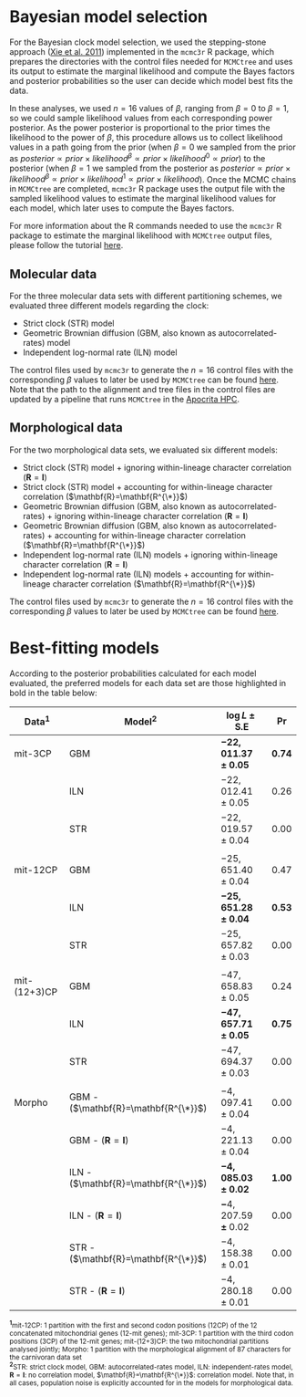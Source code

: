 # Bayesian model selection 

For the Bayesian clock model selection, we used the stepping-stone approach ([Xie et al. 2011](https://academic.oup.com/sysbio/article/60/2/150/2461669)) implemented in the `mcmc3r` R package, which prepares the 
directories with the control files needed for `MCMCtree` and uses its output to estimate the marginal likelihood and compute the Bayes factors and posterior probabilities
so the user can decide which model best fits the data. 

In these analyses, we used $n=16$ values of $\beta$, ranging from $\beta=0$ to $\beta=1$, so we could 
sample likelihood values from each corresponding power posterior. As the power posterior is proportional to 
the prior times the likelihood to the power of $\beta$, this procedure allows us to collect likelihood values 
in a path going from the prior (when $\beta=0$ we sampled from the prior
as $posterior\propto prior\times likelihood^{\beta}\propto prior\times likelihood^{0}\propto prior$)
to the posterior (when $\beta=1$ we sampled from the posterior
as $posterior\propto prior\times likelihood^{\beta}\propto prior\times likelihood^{1}\propto prior\times likelihood$). Once the MCMC chains in `MCMCtree` are completed, `mcmc3r` R package uses the output file with the sampled likelihood values to estimate the marginal likelihood values for each model, which later uses to compute the Bayes factors. 

For more information about the R commands needed to use the `mcmc3r` R package to estimate the marginal likelihood with 
`MCMCtree` output files, please follow the tutorial [here](https://dosreislab.github.io/2017/10/24/marginal-likelihood-mcmc3r.html). 

## Molecular data 

For the three molecular data sets with different partitioning schemes, we 
evaluated three different models regarding the clock:   

   * Strict clock (STR) model   
   * Geometric Brownian diffusion (GBM, also known as autocorrelated-rates) model   
   * Independent log-normal rate (ILN) model

The control files used by `mcmc3r` to generate the $n=16$ control files with the corresponding $\beta$ values
to later be used by `MCMCtree` can be found [here](https://github.com/sabifo4/morpho/tree/master/02_bayes.model.sel/MCMCtree_ctl_files/carnivoran_mol_data). 
Note that the path to the alignment and tree files in the control files are updated by a pipeline that runs `MCMCtree` in the [Apocrita HPC](https://docs.hpc.qmul.ac.uk/).

## Morphological data 
For the two morphological data sets, we evaluated six different models: 

   * Strict clock (STR) model + ignoring within-lineage character correlation ($\mathbf{R}=\mathbf{I}$)   
   * Strict clock (STR) model + accounting for within-lineage character correlation ($\mathbf{R}=\mathbf{R^{\*}}$)   
   * Geometric Brownian diffusion (GBM, also known as autocorrelated-rates) + ignoring within-lineage character correlation ($\mathbf{R}=\mathbf{I}$)   
   * Geometric Brownian diffusion (GBM, also known as autocorrelated-rates) + accounting for within-lineage character correlation ($\mathbf{R}=\mathbf{R^{\*}}$)   
   * Independent log-normal rate (ILN) models + ignoring within-lineage character correlation ($\mathbf{R}=\mathbf{I}$)
   * Independent log-normal rate (ILN) models + accounting for within-lineage character correlation ($\mathbf{R}=\mathbf{R^{\*}}$)

The control files used by `mcmc3r` to generate the $n=16$ control files with the corresponding $\beta$ values
to later be used by `MCMCtree` can be found [here](https://github.com/sabifo4/morpho/tree/master/02_bayes.model.sel/MCMCtree_ctl_files/carnivoran_morpho_data).


# Best-fitting models 

According to the posterior probabilities calculated for each model evaluated, the preferred models for each data set are those 
highlighted in bold in the table below: 

| Data<sup>**1**</sup>        | Model<sup>**2**</sup>                            | $\log L \pm\mathrm{S.E}$                      | $\mathrm{Pr}$                |
|--------------|-----------------------------------|---------------------------------------------|----------------------------|
| mit-3CP      | GBM                               | $\mathbf{-22,011.37\pm0.05}$                  | $\mathbf{0.74}$              |
|              | ILN                               | $-22,012.41\pm0.05$                           | $0.26$                       |
|              | STR                               | $-22,019.57\pm0.04$                           | $0.00$                       |
|              |                                   |                                             |                            |
| mit-12CP     | GBM                               | $-25,651.40\pm0.04$                           | $0.47$                       |
|              | ILN                               | $\boldsymbol{\mathbf{-25,651.28\pm0.04}}$     | $\boldsymbol{\mathbf{0.53}}$ |
|              | STR                               | $-25,657.82\pm0.03$                           | $0.00$                       |
|              |                                   |                                             |                            |
| mit-(12+3)CP | GBM                               | $-47,658.83\pm0.05$                           | $0.24$                       |
|              | ILN                               | $\mathbf{-47,657.71\pm0.05}$                  | $\mathbf{0.75}$              |
|              | STR                               | $-47,694.37\pm0.03$                           | $0.00$                       |
|              |                                   |                                             |                            |
| Morpho       | GBM - ($\mathbf{R}=\mathbf{R^{\*}}$) | $-4,097.41\pm0.04$                            | $0.00$                       |
|              | GBM - ($\mathbf{R}=\mathbf{I}$)     | $-4,221.13\pm0.04$                            | $0.00$                       |
|              | ILN - ($\mathbf{R}=\mathbf{R^{\*}}$) | $\mathbf{-4,085.03\pm0.02}$                   | $\mathbf{1.00}$              |
|              | ILN - ($\mathbf{R}=\mathbf{I}$)     | $\mathbf{-\mathrm{4,207.59}\pm\mathrm{0.02}}$ | $0.00$                       |
|              | STR - ($\mathbf{R}=\mathbf{R^{\*}}$) | $-4,158.38\pm0.01$                            | $0.00$                       |
|              | STR - ($\mathbf{R}=\mathbf{I}$)     | $-4,280.18\pm0.01$                            | $0.00$                       |

<sub><sup>**1**</sup>mit-12CP: 1 partition with the first and second codon positions (12CP) of the $12$ concatenated mitochondrial genes (12-mit genes); mit-3CP: $1$ partition with the third codon positions (3CP) of the 12-mit genes; mit-(12+3)CP: the two mitochondrial partitions analysed jointly; Morpho: $1$ partition with the morphological alignment of $87$ characters for the carnivoran data set</sub>  
<sub><sup>**2**</sup>STR: strict clock model, GBM: autocorrelated-rates model, ILN: independent-rates model, $\mathbf{R}=\mathbf{I}$: no correlation model, $\mathbf{R}=\mathbf{R^{\*}}$: correlation model. Note that, in all cases, population noise is explicitly accounted for in the models for morphological data.</sub>  




